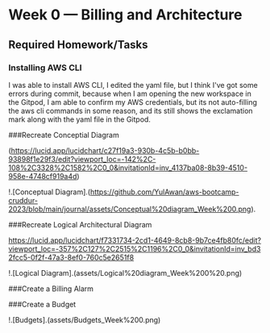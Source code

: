 # Week 0 — Billing and Architecture
## Required Homework/Tasks

### Installing AWS CLI
I was able to install AWS CLI, I edited the yaml file, but I think I've got some errors during commit, because when I am opening the new workspace in the Gitpod, I am able to confirm my AWS credentials, but its not auto-filling the aws cli commands in some reason, and its still shows the exclamation mark along with the yaml file in the Gitpod.

###Recreate Conceptial Diagram

(https://lucid.app/lucidchart/c27f19a3-930b-4c5b-b0bb-93898f1e29f3/edit?viewport_loc=-142%2C-108%2C3328%2C1582%2C0_0&invitationId=inv_4137ba08-8b39-4510-958e-4748cf919a4d)

!.[Conceptual Diagram].(https://github.com/YulAwan/aws-bootcamp-cruddur-2023/blob/main/journal/assets/Conceptual%20diagram_Week%200.png).

###Recreate Logical Architectural Diagram

https://lucid.app/lucidchart/f7331734-2cd1-4649-8cb8-9b7ce4fb80fc/edit?viewport_loc=-357%2C127%2C2515%2C1196%2C0_0&invitationId=inv_bd32fcc5-0f2f-47a3-8ef0-760c5e2651f8

!.[Logical Diagram].(assets/Logical%20diagram_Week%200%20.png)

###Create a Billing Alarm

###Create a Budget

!.[Budgets].(assets/Budgets_Week%200.png)
